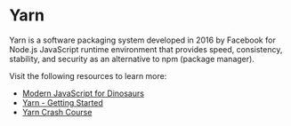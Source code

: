 # Yarn

Yarn is a software packaging system developed in 2016 by Facebook for Node.js JavaScript runtime environment that provides speed, consistency, stability, and security as an alternative to npm (package manager).

Visit the following resources to learn more:

- [Modern JavaScript for Dinosaurs](https://peterxjang.com/blog/modern-javascript-explained-for-dinosaurs.html)
- [Yarn - Getting Started](https://yarnpkg.com/en/docs/getting-started)
- [Yarn Crash Course](https://www.youtube.com/watch?v=g9_6KmiBISk)
